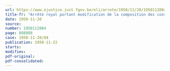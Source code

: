 ```yaml
---
url: https://www.ejustice.just.fgov.be/eli/arrete/1950/11/20/1950112004/justel
title-fr: "Arrêté royal portant modification de la composition des conseils de prud'hommes de première instance d'Anvers et de Gand"
date: 1950-11-20
source:
number: 1950112004
page: 888888
case: 1950-11-20/04
publication: 1950-11-22
starts:
modifies:
pdf-original:
pdf-consolidated:
---
```



